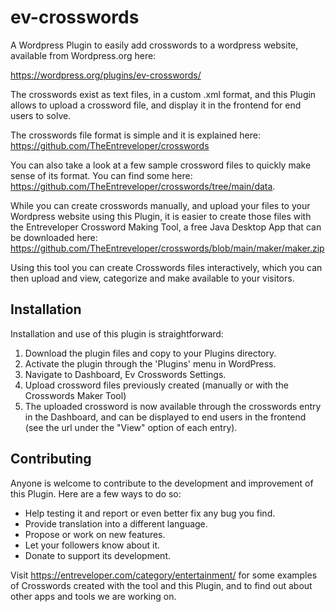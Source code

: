 # ev-crosswords
A Wordpress Plugin to easily add crosswords to a wordpress website, available from Wordpress.org here:

https://wordpress.org/plugins/ev-crosswords/

The crosswords exist as text files, in a custom .xml format, and this Plugin allows 
to upload a crossword file, and display it in the frontend for end users to solve.

The crosswords file format is simple and it is explained here: 
https://github.com/TheEntreveloper/crosswords

You can also take a look at a few sample crossword files to quickly make sense
of its format. You can find some here: https://github.com/TheEntreveloper/crosswords/tree/main/data.

While you can create crosswords manually, and upload your files to your 
Wordpress website using this Plugin, it is easier to create those files with the 
Entreveloper Crossword Making Tool, a free Java Desktop App that can be downloaded 
here: https://github.com/TheEntreveloper/crosswords/blob/main/maker/maker.zip

Using this tool you can create Crosswords files interactively, which you can then upload and view, categorize and make available to your visitors.

## Installation 

Installation and use of this plugin is straightforward:

1. Download the plugin files and copy to your Plugins directory.
2. Activate the plugin through the 'Plugins' menu in WordPress.
3. Navigate to Dashboard, Ev Crosswords Settings.
4. Upload crossword files previously created (manually or with the Crosswords Maker Tool)
5. The uploaded crossword is now available through the crosswords entry in the Dashboard, and 
can be displayed to end users in the frontend (see the url under the "View" option of each entry). 

## Contributing

Anyone is welcome to contribute to the development and improvement of this Plugin. Here are a few ways to do so:

- Help testing it and report or even better fix any bug you find.
- Provide translation into a different language.
- Propose or work on new features.
- Let your followers know about it.
- Donate to support its development.

Visit https://entreveloper.com/category/entertainment/ for some examples of Crosswords created with the tool and this Plugin, 
and to find out about other apps and tools we are working on. 
